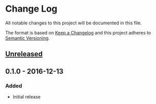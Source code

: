 # Change Log
All notable changes to this project will be documented in this file.

The format is based on [Keep a Changelog](http://keepachangelog.com/) and this project adheres to [Semantic Versioning](http://semver.org/).

## [Unreleased]

## 0.1.0 - 2016-12-13
### Added
- Initial release

[Unreleased]: https://github.com/ssoloff/eslint-config-crockford/compare/v0.1.0...HEAD
